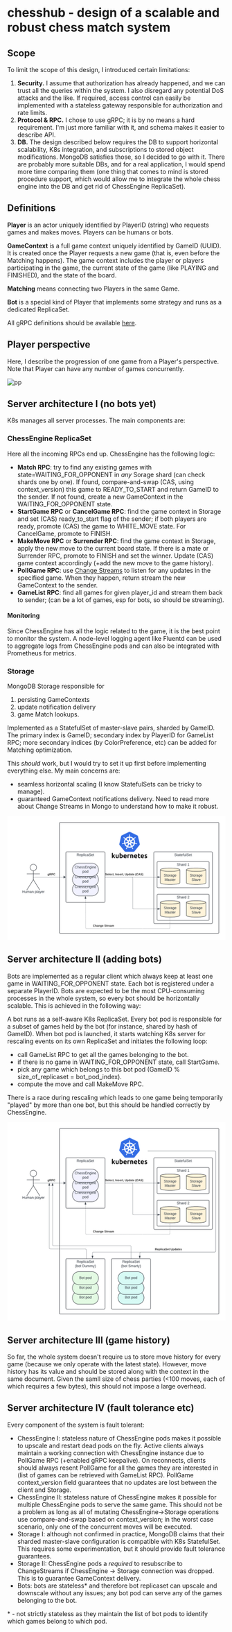 # **chesshub - design of a scalable and robust chess match system**

## Scope

To limit the scope of this design, I introduced certain limitations:

1. **Security.** I assume that authorization has already happened, and we can trust all the queries within the system. I also disregard any potential DoS attacks and the like. If required, access control can easily be implemented with a stateless gateway responsible for authorization and rate limits.
2. **Protocol & RPC.** I chose to use gRPC; it is by no means a hard requirement. I'm just more familiar with it, and schema makes it easier to describe API.
3. **DB.** The design described below requires the DB to support horizontal scalability, K8s integration, and subscriptions to stored object modifications. MongoDB satisfies those, so I decided to go with it. There are probably more suitable DBs, and for a real application, I would spend more time comparing them (one thing that comes to mind is stored procedure support, which would allow me to integrate the whole chess engine into the DB and get rid of ChessEngine ReplicaSet).

## Definitions

**Player** is an actor uniquely identified by PlayerID (string) who requests games and makes moves. Players can be humans or bots.

**GameContext** is a full game context uniquely identified by GameID (UUID). It is created once the Player requests a new game (that is, even before the Matching happens). The game context includes the player or players participating in the game, the current state of the game (like PLAYING and FINISHED), and the state of the board.

**Matching** means connecting two Players in the same Game.

**Bot** is a special kind of Player that implements some strategy and runs as a dedicated ReplicaSet.

All gRPC definitions should be available [here](proto/chesshub.proto).

## Player perspective

Here, I describe the progression of one game from a Player's perspective. Note that Player can have any number of games concurrently.

![pp](https://www.plantuml.com/plantuml/png/bL9TIyCm57tFhyZZ2kj4VHCsrirkAxgsj4KHX12wkotOvjOaS_hlJQnMaUBmzTppSSzDfjfmPGvrHNXfKD6quc-WI6D1KOg6IqDpK2yM8ks8-fDFv8gkkIdt0uz8D43HGjsaLC0jjkCrq60sFx-u9Et8oPrH9yz0DoWr31oNYSsufNjTdF_OkQPOLKjBo-3v0DhyaWnfYHKgrYZOWW9PmlYu5mQyBje_wxATpHobWLSpk0-Y8egNR95aB4dJ90xZeg-KH5gxbOVqo8KHSZSQZNfesDX280tTua5kJeLdON3zm8g4vKMG5LxFbNFtGavYBrqXDXzocYhSAT1Qe3pPRnKL8LidT-6NlJ_vVi8dMDlrJtdCReFvJUlnL-NQscdAQMt7_raBxA5-yFleYoYEyfL7oDIIxOTz1m00)

## Server architecture I (no bots yet)

K8s manages all server processes. The main components are:

### ChessEngine ReplicaSet
Here all the incoming RPCs end up. ChessEngine has the following logic:
- **Match RPC**: try to find any existing games with state=WAITING_FOR_OPPONENT in *any* Sorage shard (can check shards one by one). If found, compare-and-swap (CAS, using context_version) this game to READY_TO_START and return GameID to the sender. If not found, create a new GameContext in the WAITING_FOR_OPPONENT state.
- **StartGame RPC** or **CancelGame RPC**: find the game context in Storage and set (CAS) ready_to_start flag of the sender; if both players are ready, promote (CAS) the game to WHITE_MOVE state. For CancelGame, promote to FINISH.
- **MakeMove RPC** or **Surrender RPC**: find the game context in Storage, apply the new move to the current board state. If there is a mate or Surrender RPC, promote to FINISH and set the winner. Update (CAS) game context accordingly (+add the new move to the game history). 
- **PollGame RPC**: use [Change Streams](https://www.mongodb.com/docs/manual/changeStreams/) to listen for any updates in the specified game. When they happen, return stream the new GameContext to the sender.
- **GameList RPC**: find all games for given player_id and stream them back to sender; (can be a lot of games, esp for bots, so should be streaming).

#### Monitoring
Since ChessEngine has all the logic related to the game, it is the best point to monitor the system. A node-level logging agent like Fluentd can be used to aggregate logs from ChessEngine pods and can also be integrated with Prometheus for metrics.

### Storage

MongoDB Storage responsible for
1. persisting GameContexts
2. update notification delivery
3. game Match lookups.

Implemented as a StatefulSet of master-slave pairs, sharded by GameID. The primary index is GameID; secondary index by PlayerID for GameList RPC; more secondary indices (by ColorPreference, etc) can be added for Matching optimization.

This *should* work, but I would try to set it up first before implementing everything else. My main concerns are:
- seamless horizontal scaling (I know StatefulSets can be tricky to manage).
- guaranteed GameContext notifications delivery. Need to read more about Change Streams in Mongo to understand how to make it robust.

![nb](chesshub_nobot.png)

## Server architecture II (adding bots)

Bots are implemented as a regular client which always keep at least one game in WAITING_FOR_OPPONENT state. Each bot is registered under a separate PlayerID. Bots are expected to be the most CPU-consuming processes in the whole system, so every bot should be horizontally scalable. This is achieved in the following way:

A bot runs as a self-aware K8s ReplicaSet. Every bot pod is responsible for a subset of games held by the bot (for instance, shared by hash of GameID). When bot pod is launched, it starts watching K8s server for rescaling events on its own ReplicaSet and initiates the following loop:
- call GameList RPC to get all the games belonging to the bot.
- if there is no game in WAITING_FOR_OPPONENT state, call StartGame.
- pick any game which belongs to this bot pod (GameID % size_of_replicaset = bot_pod_index).
- compute the move and call MakeMove RPC.

There is a race during rescaling which leads to one game being temporarily "played" by more than one bot, but this should be handled correctly by ChessEngine.

![nb](chesshub_yesbot.png)

## Server architecture III (game history)

So far, the whole system doesn't require us to store move history for every game (because we only operate with the latest state). However, move history has its value and should be stored along with the context in the same document. Given the samll size of chess parties (<100 moves, each of which requires a few bytes), this should not impose a large overhead.

## Server architecture IV (fault tolerance etc)

Every component of the system is fault tolerant:
- ChessEngine I: stateless nature of ChessEngine pods makes it possible to upscale and restart dead pods on the fly. Active clients always maintain a working connection with ChessEngine instance due to PollGame RPC (+enabled gRPC keepalive). On reconnects, clients should always resent PollGame for all the games they are interested in (list of games can be retrieved with GameList RPC). PollGame context_version field guarantees that no updates are lost between the client and Storage.
- ChessEngine II: stateless nature of ChessEngine makes it possible for multiple ChessEngine pods to serve the same game. This should not be a problem as long as all of mutating ChessEngine->Storage operations use compare-and-swap based on context_version; in the worst case scenario, only one of the concurrent moves will be executed.
- Storage I: although not confirmed in practice, MongoDB claims that their sharded master-slave configuration is compatible with K8s StatefulSet. This requires some experimentation, but it should provide fault tolerance guarantees.
- Storage II: ChessEngine pods a *required* to resubscribe to ChangeStreams if ChessEngine -> Storage connection was dropped. This is to guarantee GameContext delivery.
- Bots: bots are stateless\* and therefore bot replicaset can upscale and downscale without any issues; any bot pod can serve any of the games belonging to the bot.

\* - not strictly stateless as they maintain the list of bot pods to identify which games belong to which pod.

